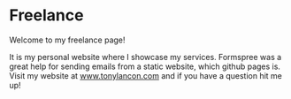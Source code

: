 # Freelance
Welcome to my freelance page!

It is my personal website where I showcase my services. Formspree was a great help for sending emails from a static website, which github pages is. Visit my website at www.tonylancon.com and if you have a question hit me up!
